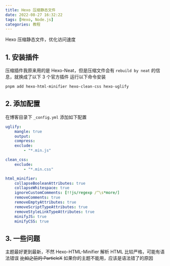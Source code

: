 ```yaml
---
title: Hexo 压缩静态文件
date: 2022-08-27 16:32:22
tags: [Hexo, Node.js]
categories: 教程
---
```


Hexo 压缩静态文件，优化访问速度

<!-- more -->

## 1. 安装插件

压缩插件我原来用的是 Hexo-Neat，但是压缩文件会有 `rebuild by neat` 的信息，就换成了以下 3 个官方插件
运行以下命令安装

```bash
pnpm add hexo-html-minifier hexo-clean-css hexo-uglify
```

## 2. 添加配置

在博客目录下 `_config.yml` 添加如下配置

```yaml
uglify:
    mangle: true
    output:
    compress:
    exclude:
        - "*.min.js"

clean_css:
    exclude:
        - "*.min.css"

html_minifier:
    collapseBooleanAttributes: true
    collapseWhitespace: true
    ignoreCustomComments: [!!js/regexp /^\s*more/]
    removeComments: true
    removeEmptyAttributes: true
    removeScriptTypeAttributes: true
    removeStyleLinkTypeAttributes: true
    minifyJS: true
    minifyCSS: true
```

## 3. 一些问题

主题最好更到最新，不然 Hexo-HTML-Minifier 解析 HTML 比较严格，可能有语法错误 ~~比如之前的 ParticleX~~
如果你的主题不能用，应该是语法错了的原因
